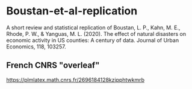 # Boustan-et-al-replication
A short review and statistical replication of Boustan, L. P., Kahn, M. E., Rhode, P. W., &amp; Yanguas, M. L. (2020). The effect of natural disasters on economic activity in US counties: A century of data. Journal of Urban Economics, 118, 103257.

## French CNRS "overleaf"
https://plmlatex.math.cnrs.fr/2696184128kzjpphtwkmrb 
